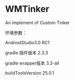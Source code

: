 # WMTinker
An implement of Custom Tinker

环境参数：

AndroidStudio3.0 RC1

gradle 插件版本 2.3.3

gradle wrapper版本 3.3-all

buildToolsVersion 25.0.1